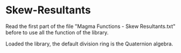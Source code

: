# Skew-Resultants

Read the first part of the file "Magma Functions - Skew Resultants.txt" before to use all the function of the library.

Loaded the library, the default division ring is the Quaternion algebra. 
